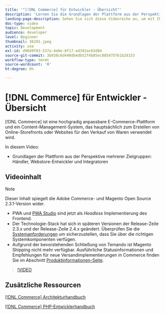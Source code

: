 ```yaml
---
title: '"[!DNL Commerce] für Entwickler - Übersicht"'
description: 'Lernen Sie die Grundlagen der Plattform aus der Perspektive verschiedener Zielgruppen kennen: Händler, Entwickler von Onlinestores und Integratoren.'
landing-page-description: Sehen Sie sich diese Videoreihe an, um mit Ihrem Backend-Entwicklungsprojekt für Commerce zu beginnen.
doc-type: video
topic: Development
audience: developer
level: Beginner
thumbnail: 36191.jpeg
activity: use
exl-id: d9049f03-537a-4e0e-8f17-ad392ac63d84
source-git-commit: 3b938c6d440db4db52f4b85ec885475f61b28153
workflow-type: tm+mt
source-wordcount: '0'
ht-degree: 0%

---
```


# [!DNL Commerce] für Entwickler - Übersicht

[!DNL Commerce] ist eine hochgradig anpassbare E-Commerce-Plattform und ein Content-Management-System, das hauptsächlich zum Erstellen von Online-Storefronts oder Websites für den Verkauf von Waren verwendet wird.

In diesem Video:

- Grundlagen der Plattform aus der Perspektive mehrerer Zielgruppen: Händler, Webstore-Entwickler und Integratoren

## Videoinhalt

>[!NOTE]
>
>Dieser Inhalt spiegelt die Adobe Commerce- und Magento Open Source 2.3.1-Version wider.
>
>- PWA und [PWA Studio](https://developer.adobe.com/commerce/pwa-studio/) sind jetzt als _Headless_ Implementierung des Frontend.
>- Der Technologie-Stack hat sich in späteren Versionen der Release-Zeile 2.3.x und der Release-Zeile 2.4.x geändert. Überprüfen Sie die [Systemanforderungen](https://devdocs.magento.com/guides/v2.4/install-gde/system-requirements.html) um sicherzustellen, dass Sie über die richtigen Systemkomponenten verfügen.
>- Aufgrund der bevorstehenden Schließung von Temando ist Magento Shipping nicht mehr verfügbar. Ausführliche Statusinformationen und Empfehlungen für neue Versandimplementierungen in Commerce finden Sie im Abschnitt [Produktinformationen-Seite](https://magento.com/shipping).



>[!VIDEO](https://video.tv.adobe.com/v/36191?quality=12&learn=on)

## Zusätzliche Ressourcen

[[!DNL Commerce] Architekturhandbuch](https://devdocs.magento.com/guides/v2.4/architecture/bk-architecture.html)

[[!DNL Commerce] PHP-Entwicklerhandbuch](https://devdocs.magento.com/guides/v2.4/extension-dev-guide/bk-extension-dev-guide.html)
